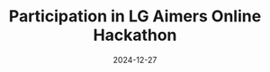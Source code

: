---
title: Participation in LG Aimers Online Hackathon
summary: Predicting the probability of successful pregnancy for infertile patients
tags:
  - youtube
date: 2024-12-27
external_link: https://github.com/lxxzdrgnl/LGAimers
---